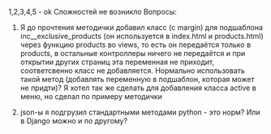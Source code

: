 1,2,3,4,5 - ok
Сложностей не возникло
Вопросы:
1. Я до прочтения методички добавил класс (с margin) для подшаблона inc__exclusive_products
(он используется в index.html и products.html) через 
функцию products во views, то есть он передаётся только в products, в остальные контроллеры
ничего не передаётся и при открытии других страниц эта переменная не приходит, соответсвенно
класс не добавляется. Нормально использовать такой метод 
(добавлять переменную в подшаблон, которая может не придти)? 
Я хотел так же сделать для добавления класса active в меню, но сделал по примеру методички

2. json-ы я подгрузил стандартными методами python - это норм? Или в Django можно и по другому?
